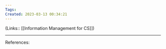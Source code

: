 ```yaml
---
Tags: 
Created: 2023-03-13 00:34:21
---
```

(Links:: [[Information Management for CS]])


---
References: